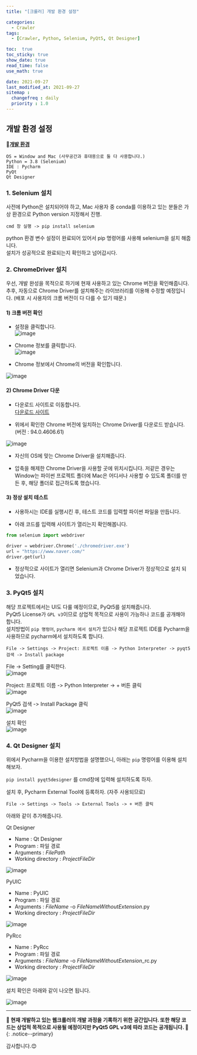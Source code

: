 ```yaml
---
title: "[크롤러] 개발 환경 설정"

categories:
  - Crawler
tags:
  - [Crawler, Python, Selenium, PyQt5, Qt Designer]

toc:  true
toc_sticky: true
show_date: true
read_time: false
use_math: true

date: 2021-09-27
last_modified_at: 2021-09-27
sitemap :
  changefreq : daily
  priority : 1.0
---
```


## 개발 환경 설정  

📌**<u>개발 환경</u>**
```
OS = Window and Mac (사무공간과 휴대용으로 둘 다 사용합니다.)
Python = 3.8 (Selenium)
IDE : Pycharm
PyQt
Qt Designer
```

### 1. Selenium 설치

사전에 Python은 설치되어야 하고, Mac 사용자 중 conda를 이용하고 있는 분들은 가상 환경으로 Python version 지정해서 진행.  

```
cmd 창 실행 -> pip install selenium
```  

python 환경 변수 설정이 완료되어 있어서 pip 명령어를 사용해 selenium을 설치 해줍니다.  
설치가 성공적으로 완료되는지 확인하고 넘어갑시다.  

### 2. ChromeDriver 설치  

우선, 개발 완성을 목적으로 하기에 현재 사용하고 있는 Chrome 버전을 확인해줍니다.  
추후, 자동으로 Chrome Driver를 설치해주는 라이브러리를 이용해 수정할 예정입니다. (배포 시 사용자의 크롬 버전이 다 다를 수 있기 때문.)  

#### 1) 크롬 버전 확인  

- 설정을 클릭합니다.  
![image](https://user-images.githubusercontent.com/37467408/134831911-c64cc68c-7299-4b16-9d5d-b3fdb78d9e09.PNG)  

- Chrome 정보를 클릭합니다.  
![image](https://user-images.githubusercontent.com/37467408/134832014-ce4b6e05-8dcf-418f-bf15-9052571b7554.PNG)  

- Chrome 정보에서 Chrome의 버전을 확인합니다.  

![image](https://user-images.githubusercontent.com/37467408/134832154-d211be4a-7065-44ca-81d6-284585e5b003.PNG)  

#### 2) Chrome Driver 다운  

- 다운로드 사이트로 이동합니다.  
[다운로드 사이트](https://chromedriver.chromium.org/downloads)  

- 위에서 확인한 Chrome 버전에 일치하는 Chrome Driver를 다운로드 받습니다. (버전 : 94.0.4606.61)  

![image](https://user-images.githubusercontent.com/37467408/134832620-85643e1d-36a4-4096-abc5-b533c0049aa5.PNG)  

- 자신의 OS에 맞는 Chrome Driver을 설치해줍니다.  

- 압축을 해제한 Chrome Driver을 사용할 곳에 위치시킵니다. 저같은 경우는 Window는 파이썬 프로젝트 폴더에 Mac은 어디서나 사용할 수 있도록 폴더를 만든 후, 해당 폴더로 접근하도록 했습니다.  

#### 3) 정상 설치 테스트  

- 사용하시는 IDE를 실행시킨 후, 테스트 코드를 입력할 파이썬 파일을 만듭니다.  

- 아래 코드를 입력해 사이트가 열리는지 확인해봅니다.  

```python
from selenium import webdriver

driver = webdriver.Chrome('./chromedriver.exe')
url = "https://www.naver.com/"
driver.get(url)
```

- 정상적으로 사이트가 열리면 Selenium과 Chrome Driver가 정상적으로 설치 되었습니다.  


### 3. PyQt5 설치  
해당 프로젝트에서는 UI도 다룰 예정이므로, PyQt5를 설치해줍니다.  
PyQt5 License가 `GPL v3`이므로 상업적 목적으로 사용이 가능하나 코드를 공개해야 합니다.  
설치방법이 `pip 명렁어`, `pycharm 에서 설치`가 있으나 해당 프로젝트 IDE를 Pycharm을 사용하므로 pycharm에서 설치하도록 합니다.  

```
File -> Settings -> Project: 프로젝트 이름 -> Python Interpreter -> pyqt5 검색 -> Install package
```  

File -> Setting를 클릭한다.  
![image](https://user-images.githubusercontent.com/37467408/134833963-893f892b-cb0d-4153-b470-4d135d75f9d0.PNG)  

Project: 프로젝트 이름 -> Python Interpreter -> + 버튼 클릭  
![image](https://user-images.githubusercontent.com/37467408/134834067-7d778cd0-1f51-45c2-991b-a38760500ce6.PNG)  

PyQt5 검색 -> Install Package 클릭  
![image](https://user-images.githubusercontent.com/37467408/134834135-a710dcee-8c02-449a-8513-ea55eeda5c3b.PNG)  

설치 확인  
![image](https://user-images.githubusercontent.com/37467408/134834388-f82ef318-c8c4-45a1-b7cf-a83c24d73a3c.PNG)  

### 4. Qt Designer 설치  

위에서 Pycharm을 이용한 설치방법을 설명했으니, 아래는 `pip` 명렁어를 이용해 설치해보자.  

`pip install pyqt5designer` 를 cmd창에 입력해 설치하도록 하자.  

설치 후, Pycharm External Tool에 등록하자. (자주 사용되므로)

```
File -> Settings -> Tools -> External Tools -> + 버튼 클릭  
```  

아래와 같이 추가해줍니다.  

Qt Designer  
- Name : Qt Designer  
- Program : 파일 경로  
- Arguments : $FilePath$  
- Working directory : $ProjectFileDir$  

![image](https://user-images.githubusercontent.com/37467408/134835514-62f88770-6f13-4583-bdd7-b43f899e49f2.PNG)  

PyUIC  
- Name : PyUIC  
- Program : 파일 경로  
- Arguments : $FileName$ -o $FileNameWithoutExtension$.py  
- Working directory : $ProjectFileDir$  

![image](https://user-images.githubusercontent.com/37467408/134835569-b8a9ccd4-c21a-4190-915e-a56270d32a8c.PNG)  

PyRcc  
- Name : PyRcc  
- Program : 파일 경로  
- Arguments : $FileName$ -o $FileNameWithoutExtension$_rc.py  
- Working directory : $ProjectFileDir$  

![image](https://user-images.githubusercontent.com/37467408/134835638-92274086-20a4-436a-89dd-d90ca2a32379.PNG)  

설치 확인은 아래와 같이 나오면 됩니다.  

![image](https://user-images.githubusercontent.com/37467408/134836232-c0504d80-efb6-49c4-a192-4854da250eaf.PNG)  

---
**🐢 현재 개발하고 있는 웹크롤러의 개발 과정을 기록하기 위한 공간입니다. 또한 해당 코드는 상업적 목적으로 사용될 예정이지만 PyQt5 GPL v3에 따라 코드는 공개됩니다. 🐢**
{: .notice--primary}

감사합니다.😊
